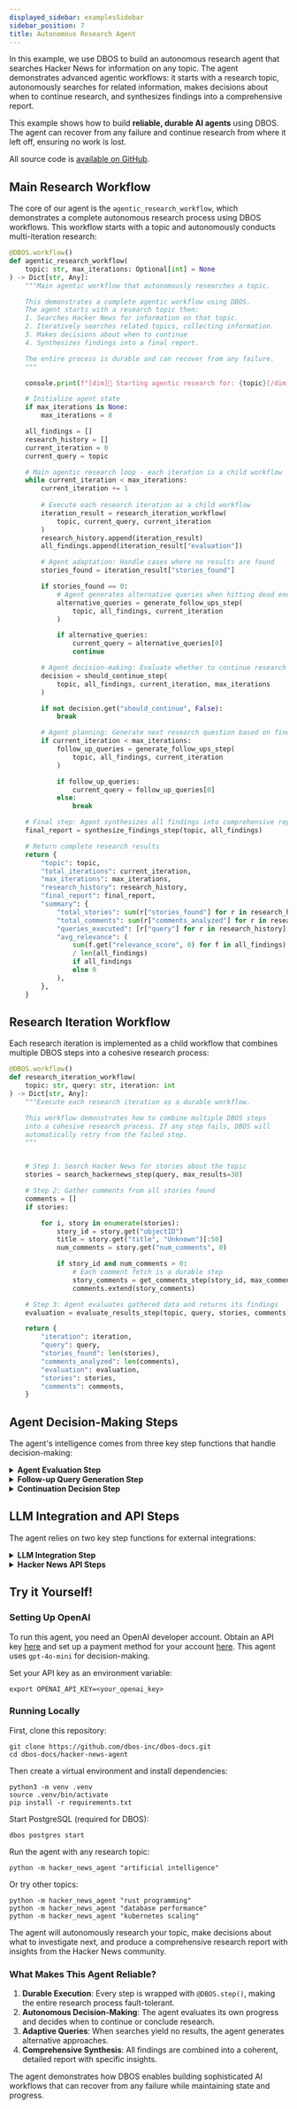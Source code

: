 ```yaml
---
displayed_sidebar: examplesSidebar
sidebar_position: 7
title: Autonomous Research Agent
---
```


In this example, we use DBOS to build an autonomous research agent that searches Hacker News for information on any topic.
The agent demonstrates advanced agentic workflows: it starts with a research topic, autonomously searches for related information, makes decisions about when to continue research, and synthesizes findings into a comprehensive report.

This example shows how to build **reliable, durable AI agents** using DBOS.
The agent can recover from any failure and continue research from where it left off, ensuring no work is lost.

All source code is [available on GitHub](https://github.com/dbos-inc/dbos-docs/tree/main/hacker-news-agent).

## Main Research Workflow

The core of our agent is the `agentic_research_workflow`, which demonstrates a complete autonomous research process using DBOS workflows.
This workflow starts with a topic and autonomously conducts multi-iteration research:

```python
@DBOS.workflow()
def agentic_research_workflow(
    topic: str, max_iterations: Optional[int] = None
) -> Dict[str, Any]:
    """Main agentic workflow that autonomously researches a topic.

    This demonstrates a complete agentic workflow using DBOS.
    The agent starts with a research topic then:
    1. Searches Hacker News for information on that topic.
    2. Iteratively searches related topics, collecting information.
    3. Makes decisions about when to continue
    4. Synthesizes findings into a final report.

    The entire process is durable and can recover from any failure.
    """

    console.print(f"[dim]🎯 Starting agentic research for: {topic}[/dim]")

    # Initialize agent state
    if max_iterations is None:
        max_iterations = 8

    all_findings = []
    research_history = []
    current_iteration = 0
    current_query = topic

    # Main agentic research loop - each iteration is a child workflow
    while current_iteration < max_iterations:
        current_iteration += 1
    
        # Execute each research iteration as a child workflow
        iteration_result = research_iteration_workflow(
            topic, current_query, current_iteration
        )
        research_history.append(iteration_result)
        all_findings.append(iteration_result["evaluation"])

        # Agent adaptation: Handle cases where no results are found
        stories_found = iteration_result["stories_found"]

        if stories_found == 0:
            # Agent generates alternative queries when hitting dead ends
            alternative_queries = generate_follow_ups_step(
                topic, all_findings, current_iteration
            )

            if alternative_queries:
                current_query = alternative_queries[0]
                continue

        # Agent decision-making: Evaluate whether to continue research
        decision = should_continue_step(
            topic, all_findings, current_iteration, max_iterations
        )

        if not decision.get("should_continue", False):
            break

        # Agent planning: Generate next research question based on findings
        if current_iteration < max_iterations:
            follow_up_queries = generate_follow_ups_step(
                topic, all_findings, current_iteration
            )

            if follow_up_queries:
                current_query = follow_up_queries[0]
            else:
                break

    # Final step: Agent synthesizes all findings into comprehensive report
    final_report = synthesize_findings_step(topic, all_findings)

    # Return complete research results
    return {
        "topic": topic,
        "total_iterations": current_iteration,
        "max_iterations": max_iterations,
        "research_history": research_history,
        "final_report": final_report,
        "summary": {
            "total_stories": sum(r["stories_found"] for r in research_history),
            "total_comments": sum(r["comments_analyzed"] for r in research_history),
            "queries_executed": [r["query"] for r in research_history],
            "avg_relevance": (
                sum(f.get("relevance_score", 0) for f in all_findings)
                / len(all_findings)
                if all_findings
                else 0
            ),
        },
    }
```

## Research Iteration Workflow

Each research iteration is implemented as a child workflow that combines multiple DBOS steps into a cohesive research process:

```python
@DBOS.workflow()
def research_iteration_workflow(
    topic: str, query: str, iteration: int
) -> Dict[str, Any]:
    """Execute each research iteration as a durable workflow.

    This workflow demonstrates how to combine multiple DBOS steps
    into a cohesive research process. If any step fails, DBOS will
    automatically retry from the failed step.
    """


    # Step 1: Search Hacker News for stories about the topic
    stories = search_hackernews_step(query, max_results=30)

    # Step 2: Gather comments from all stories found
    comments = []
    if stories:

        for i, story in enumerate(stories):
            story_id = story.get("objectID")
            title = story.get("title", "Unknown")[:50]
            num_comments = story.get("num_comments", 0)

            if story_id and num_comments > 0:
                # Each comment fetch is a durable step
                story_comments = get_comments_step(story_id, max_comments=10)
                comments.extend(story_comments)

    # Step 3: Agent evaluates gathered data and returns its findings
    evaluation = evaluate_results_step(topic, query, stories, comments)

    return {
        "iteration": iteration,
        "query": query,
        "stories_found": len(stories),
        "comments_analyzed": len(comments),
        "evaluation": evaluation,
        "stories": stories,
        "comments": comments,
    }
```

## Agent Decision-Making Steps

The agent's intelligence comes from three key step functions that handle decision-making:

<details>
<summary><strong>Agent Evaluation Step</strong></summary>

```python
@DBOS.step()
def evaluate_results_step(
    topic: str,
    query: str,
    stories: List[Dict[str, Any]],
    comments: Optional[List[Dict[str, Any]]] = None,
) -> Dict[str, Any]:
    """Agent evaluates search results and extracts insights."""

    # Prepare content for LLM analysis
    stories_text = ""
    for i, story in enumerate(stories[:10]):
        title = story.get("title", "No title")
        points = story.get("points", 0)
        num_comments = story.get("num_comments", 0)
        stories_text += f"Story {i+1}: {title}\n  Points: {points}, Comments: {num_comments}\n\n"

    comments_text = ""
    if comments:
        for i, comment in enumerate(comments[:20]):
            comment_text = comment.get("comment_text", "")
            if comment_text:
                excerpt = comment_text[:400] + "..." if len(comment_text) > 400 else comment_text
                comments_text += f"Comment {i+1}: {excerpt}\n\n"

    prompt = f"""
    You are a research agent evaluating search results for: {topic}
    
    Stories found:
    {stories_text}
    
    Comments analyzed:
    {comments_text}
    
    Provide a detailed analysis with specific insights. Return JSON with:
    - "detailed_insights": Array of specific, technical insights
    - "technical_findings": Array of concrete technical details
    - "relevance_score": Number 1-10
    - "unanswered_questions": Array of questions needing more research
    - "follow_up_suggestions": Array of specific research directions
    - "summary": Brief summary of findings
    """

    messages = [
        {"role": "system", "content": "You are a research evaluation agent."},
        {"role": "user", "content": prompt},
    ]

    response = llm_call_step(messages, max_tokens=2000)
    # Parse JSON response and return structured evaluation
```

</details>

<details>
<summary><strong>Follow-up Query Generation Step</strong></summary>

```python
@DBOS.step()
def generate_follow_ups_step(
    topic: str, current_findings: List[Dict[str, Any]], iteration: int
) -> List[str]:
    """Agent generates follow-up research queries based on current findings."""

    findings_summary = ""
    for finding in current_findings:
        findings_summary += f"Query: {finding.get('query', 'Unknown')}\n"
        findings_summary += f"Summary: {finding.get('summary', 'No summary')}\n"

    prompt = f"""
    You are a research agent investigating: {topic}
    
    Current findings:
    {findings_summary}
    
    Generate 2-4 SHORT KEYWORD-BASED search queries for diverse aspects of {topic}.
    
    CRITICAL RULES:
    1. Use SHORT keywords (2-4 words max)
    2. Focus on DIFFERENT aspects of {topic}
    3. Use terms that appear in actual Hacker News titles
    
    Return only a JSON array: ["query1", "query2", "query3"]
    """

    response = llm_call_step(messages)
    # Parse and return list of follow-up queries
```

</details>

<details>
<summary><strong>Continuation Decision Step</strong></summary>

```python
@DBOS.step()
def should_continue_step(
    topic: str,
    all_findings: List[Dict[str, Any]],
    current_iteration: int,
    max_iterations: int,
) -> Dict[str, Any]:
    """Agent decides whether to continue research or conclude."""

    # Analyze completeness of findings
    avg_relevance = sum(f.get("relevance_score", 5) for f in all_findings) / len(all_findings)

    prompt = f"""
    You are a research agent investigating: {topic}
    
    Current iteration: {current_iteration}/{max_iterations}
    Average relevance score: {avg_relevance:.1f}/10
    
    Decide whether to continue research. Continue if:
    1. Current iteration is less than 75% of max_iterations
    2. Average relevance is above 6.0 and there are unexplored aspects
    3. Recent queries found significant new information
    
    Return JSON with:
    - "should_continue": boolean
    - "reason": string explaining the decision
    """

    response = llm_call_step(messages)
    # Parse and return decision with reasoning
```

</details>

## LLM Integration and API Steps

The agent relies on two key step functions for external integrations:

<details>
<summary><strong>LLM Integration Step</strong></summary>

```python
@DBOS.step()
def llm_call_step(
    messages: List[Dict[str, str]],
    model: str = "gpt-4o-mini",
    temperature: float = 0.1,
    max_tokens: int = 2000,
) -> str:
    """Core LLM API call wrapped as a durable DBOS step.

    The @DBOS.step() decorator makes this function durable - if it fails,
    DBOS will automatically retry it. This is essential for building reliable
    agents that can recover from transient failures.
    """
    try:
        response = client.chat.completions.create(
            model=model,
            messages=messages,
            temperature=temperature,
            max_tokens=max_tokens,
        )
        return response.choices[0].message.content
    except Exception as e:
        raise Exception(f"LLM API call failed: {str(e)}")

@DBOS.step()
def synthesize_findings_step(
    topic: str, all_findings: List[Dict[str, Any]]
) -> Dict[str, Any]:
    """Synthesize all research findings into a comprehensive report."""
    
    # Build comprehensive prompt with all findings
    findings_text = ""
    for i, finding in enumerate(all_findings, 1):
        findings_text += f"\n=== Finding {i} ===\n"
        findings_text += f"Query: {finding.get('query', 'Unknown')}\n"
        findings_text += f"Summary: {finding.get('summary', 'No summary')}\n"
        findings_text += f"Key Points: {finding.get('key_points', [])}\n"

    prompt = f"""
    Synthesize research findings into a comprehensive report about: {topic}
    
    Research Findings:
    {findings_text}
    
    Create a detailed report with:
    - Specific technical details and examples
    - Actionable insights practitioners can use
    - Performance metrics and quantitative data
    - Community opinions and debates
    
    Return JSON with: {{"report": "comprehensive narrative report"}}
    """

    response = llm_call_step(messages, max_tokens=3000)
    # Parse and return synthesized report
```

</details>

<details>
<summary><strong>Hacker News API Steps</strong></summary>

```python
@DBOS.step()
def search_hackernews_step(query: str, max_results: int = 20) -> List[Dict[str, Any]]:
    """Search Hacker News stories using Algolia API."""
    params = {"query": query, "hitsPerPage": max_results, "tags": "story"}

    with httpx.Client(timeout=30.0) as client:
        response = client.get("https://hn.algolia.com/api/v1/search", params=params)
        response.raise_for_status()
        return response.json()["hits"]

@DBOS.step()
def get_comments_step(story_id: str, max_comments: int = 50) -> List[Dict[str, Any]]:
    """Get comments for a specific Hacker News story."""
    params = {"tags": f"comment,story_{story_id}", "hitsPerPage": max_comments}

    with httpx.Client(timeout=30.0) as client:
        response = client.get("https://hn.algolia.com/api/v1/search", params=params)
        response.raise_for_status()
        return response.json()["hits"]
```

</details>

## Try it Yourself!

### Setting Up OpenAI

To run this agent, you need an OpenAI developer account.
Obtain an API key [here](https://platform.openai.com/api-keys) and set up a payment method for your account [here](https://platform.openai.com/account/billing/overview).
This agent uses `gpt-4o-mini` for decision-making.

Set your API key as an environment variable:

```shell
export OPENAI_API_KEY=<your_openai_key>
```

### Running Locally

First, clone this repository:

```shell
git clone https://github.com/dbos-inc/dbos-docs.git
cd dbos-docs/hacker-news-agent
```

Then create a virtual environment and install dependencies:

```shell
python3 -m venv .venv
source .venv/bin/activate
pip install -r requirements.txt
```

Start PostgreSQL (required for DBOS):

```shell
dbos postgres start
```

Run the agent with any research topic:

```shell
python -m hacker_news_agent "artificial intelligence"
```

Or try other topics:

```shell
python -m hacker_news_agent "rust programming"
python -m hacker_news_agent "database performance"
python -m hacker_news_agent "kubernetes scaling"
```

The agent will autonomously research your topic, make decisions about what to investigate next, and produce a comprehensive research report with insights from the Hacker News community.

### What Makes This Agent Reliable?

1. **Durable Execution**: Every step is wrapped with `@DBOS.step()`, making the entire research process fault-tolerant.
2. **Autonomous Decision-Making**: The agent evaluates its own progress and decides when to continue or conclude research.
3. **Adaptive Queries**: When searches yield no results, the agent generates alternative approaches.
4. **Comprehensive Synthesis**: All findings are combined into a coherent, detailed report with specific insights.

The agent demonstrates how DBOS enables building sophisticated AI workflows that can recover from any failure while maintaining state and progress.